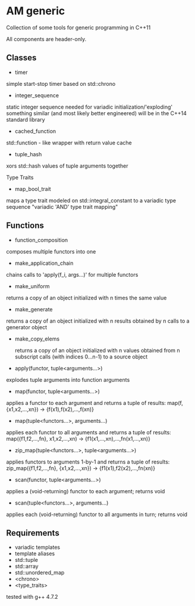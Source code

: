 AM generic
==========

Collection of some tools for generic programming in C++11

All components are header-only.


Classes
-------
- timer</br>
<p>
  simple start-stop timer based on std::chrono
</p>
  
- integer_sequence</br>
<p>
  static integer sequence needed for variadic initialization/'exploding' 
  something similar (and most likely better engineered) will be in the C++14
  standard library
</p> 
 
- cached_function</br>
<p>
  std::function - like wrapper with return value cache
</p>
 
- tuple_hash</br>
<p> 
  xors std::hash values of tuple arguments together
</p>

Type Traits
- map_bool_trait</br>
<p>
  maps a type trait modeled on std::integral_constant<bool,.> to
  a variadic type sequence "variadic 'AND' type trait mapping" 
</p>


Functions
---------
- function_composition</br>
<p>
  composes multiple functors into one
</p>
  
- make_application_chain</br>
<p>
  chains calls to 'apply(f_i, args...)' for multiple functors 
</p>
  
- make_uniform</br>
<p>
  returns a copy of an object initialized with n times the same value
</p>

- make_generate</br>
<p>
  returns a copy of an object initialized with n results obtained by 
  n calls to a generator object
</p>
  
- make_copy_elems</br><p>
  returns a copy of an object initialized with n values obtained from n
  subscript calls (with indices 0...n-1) to a source object
</p>
  

- apply(functor, tuple&lt;arguments...&gt;)</br>
<p>
  explodes tuple arguments into function arguments
</p>
  

- map(functor, tuple&lt;arguments...&gt;)</br>
<p>
  applies a functor to each argument and returns a tuple of results: 
  map(f, {x1,x2,...,xn}) -> {f(x1),f(x2),...,f(xn)}
</p>
  

- map(tuple&lt;functors...&gt;, arguments...)</br>
<p>
  applies each functor to all arguments and returns a tuple of results: 
  map({f1,f2,...,fn}, x1,x2,...,xn) -> {f1(x1,...,xn),...,fn(x1,...,xn)}
</p>
  

- zip_map(tuple&lt;functors...&gt;, tuple&lt;arguments...&gt;)</br>
<p>
  applies functors to arguments 1-by-1 and returns a tuple of results: 
  zip_map({f1,f2,...,fn}, {x1,x2,...,xn}) -> {f1(x1),f2(x2),...,fn(xn)}
</p>
  

- scan(functor, tuple&lt;arguments...&gt;)</br>
<p>
  applies a (void-returning) functor to each argument; returns void
</p>
  

- scan(tuple&lt;functors...&gt;, arguments...)</br>
<p>
  applies each (void-returning) functor to all arguments in turn; returns void
</p>


Requirements
------------
 - variadic templates
 - template aliases
 - std::tuple
 - std::array
 - std::unordered_map
 - &lt;chrono&gt;
 - &lt;type_traits&gt;

tested with g++ 4.7.2
